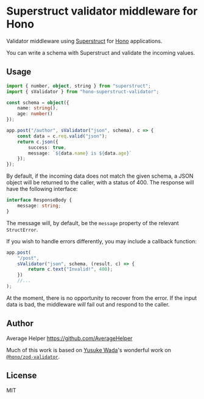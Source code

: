 # Superstruct validator middleware for Hono

Validator middleware using [Superstruct](https://docs.superstructjs.org) for [Hono](https://honojs.dev) applications.

You can write a schema with Superstruct and validate the incoming values.

## Usage

```ts
import { number, object, string } from "superstruct";
import { sValidator } from "hono-superstruct-validator";

const schema = object({
	name: string(),
	age: number()
});

app.post("/author", sValidator("json", schema), c => {
	const data = c.req.valid("json");
	return c.json({
		success: true,
		message: `${data.name} is ${data.age}`
	});
});
```

By default, if the incoming data does not match the given schema, a JSON object will be returned to the caller, with a status of 400. The response will have the following interface:

```ts
interface ResponseBody {
	message: string;
}
```

The message will, by default, be the `message` property of the relevant `StructError`.

If you wish to handle errors differently, you may include a callback function:

```ts
app.post(
	"/post",
	sValidator("json", schema, (result, c) => {
		return c.text("Invalid!", 400);
	})
	//...
);
```

At the moment, there is no opportunity to recover from the error. If the input data is bad, the middleware _will_ fail out and respond to the caller.

## Author

Average Helper <https://github.com/AverageHelper>

Much of this work is based on [Yusuke Wada](https://github.com/yusukebe)'s wonderful work on [`@hono/zod-validator`](https://github.com/honojs/middleware/tree/main/packages/zod-validator).

## License

MIT
